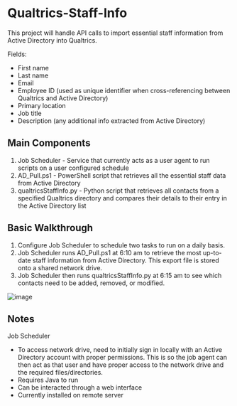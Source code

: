 # Qualtrics-Staff-Info

This project will handle API calls to import essential staff information from Active Directory into Qualtrics.

Fields:
- First name
- Last name
- Email
- Employee ID (used as unique identifier when cross-referencing between Qualtrics and Active Directory)
- Primary location
- Job title
- Description (any additional info extracted from Active Directory)
## Main Components
1. Job Scheduler - Service that currently acts as a user agent to run scripts on a user configured schedule
2. AD_Pull.ps1 - PowerShell script that retrieves all the essential staff data from Active Directory
3. qualtricsStaffInfo.py - Python script that retrieves all contacts from a specified Qualtrics directory and compares their details to their entry in the Active Directory list 

## Basic Walkthrough
1. Configure Job Scheduler to schedule two tasks to run on a daily basis. 
2. Job Scheduler runs AD_Pull.ps1 at 6:10 am to retrieve the most up-to-date staff information from Active Directory. This export file is stored onto a shared network drive.
3. Job Scheduler then runs qualtricsStaffInfo.py at 6:15 am to see which contacts need to be added, removed, or modified.

![image](https://user-images.githubusercontent.com/87395701/151998201-25346edf-d2fc-47d8-b274-9c8eb53dfc4f.png)


## Notes
Job Scheduler
- To access network drive, need to initially sign in locally with an Active Directory account with proper permissions. This is so the job agent can then act as that user and have proper access to the network drive and the required files/directories.
- Requires Java to run
- Can be interacted through a web interface
- Currently installed on remote server
